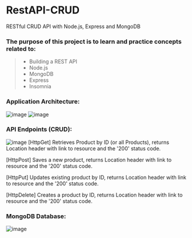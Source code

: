 # RestAPI-CRUD

RESTful CRUD API with Node.js, Express and MongoDB
### The purpose of this project is to learn and practice concepts related to:
> - Building a REST API
> - Node.js
> - MongoDB
> - Express
> - Insomnia

### Application Architecture:
![image](https://github.com/user-attachments/assets/24c3aa43-f90d-4e6e-a3fb-2c3ea5997326)
![image](https://github.com/user-attachments/assets/bf7b39a7-f8e5-4b7d-9951-a4c50452869a)


### API Endpoints (CRUD):
![image](https://github.com/user-attachments/assets/bbdb2a8b-8665-4d6e-937a-033a9e1336aa)
[HttpGet] Retrieves Product by ID (or all Products), returns Location header with link to resource and the '200' status code. <br>

[HttpPost] Saves a new product, returns Location header with link to resource and the '200' status code. <br>

[HttpPut] Updates existing product by ID, returns Location header with link to resource and the '200' status code. <br>

[HttpDelete] Creates a product by ID, returns Location header with link to resource and the '200' status code. <br>


### MongoDB Database:
![image](https://github.com/user-attachments/assets/e17d9775-983d-462d-a4f8-1d949d98d33c)

